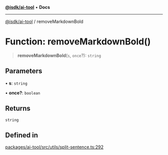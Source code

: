 [**@isdk/ai-tool**](../README.md) • **Docs**

***

[@isdk/ai-tool](../globals.md) / removeMarkdownBold

# Function: removeMarkdownBold()

> **removeMarkdownBold**(`s`, `once`?): `string`

## Parameters

• **s**: `string`

• **once?**: `boolean`

## Returns

`string`

## Defined in

[packages/ai-tool/src/utils/split-sentence.ts:292](https://github.com/isdk/ai-tool.js/blob/e324043799402aa2caa41711a9168487ab85c166/src/utils/split-sentence.ts#L292)
